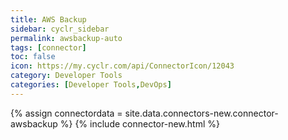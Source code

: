 ```yaml
---
title: AWS Backup
sidebar: cyclr_sidebar
permalink: awsbackup-auto
tags: [connector]
toc: false
icon: https://my.cyclr.com/api/ConnectorIcon/12043
category: Developer Tools
categories: [Developer Tools,DevOps]
---
```

{% assign connectordata = site.data.connectors-new.connector-awsbackup %}
{% include connector-new.html %}	